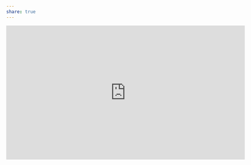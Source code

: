 ```yaml
---
share: true
---
```



<iframe width="640" height="360" src="https://www.youtube.com/embed/unvwJRgX2bs" title="Философия и практика Obsidian — организация знаний и жизни" frameborder="0" allow="accelerometer; autoplay; clipboard-write; encrypted-media; gyroscope; picture-in-picture; web-share" allowfullscreen></iframe>
